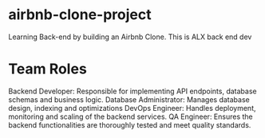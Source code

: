 # airbnb-clone-project
Learning Back-end by building an Airbnb Clone.
This is ALX back end dev
# Team Roles
Backend Developer: Responsible for implementing API endpoints, database schemas and business logic.
Database Administrator: Manages database design, indexing and optimizations
DevOps Engineer: Handles deployment, monitoring and scaling of the backend services.
QA Engineer: Ensures the backend functionalities are thoroughly tested and meet quality standards.
